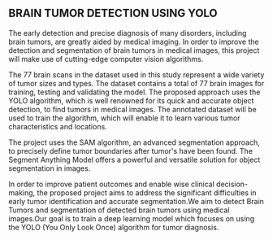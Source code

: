## BRAIN TUMOR DETECTION USING YOLO

The early detection and precise diagnosis of many disorders, including brain tumors, are greatly aided by medical imaging. In order to improve the detection and segmentation of brain tumors in medical images, this project will make use of cutting-edge computer vision algorithms. 

The 77 brain scans in the dataset used in this study represent a wide variety of tumor sizes and types.
The dataset contains a total of 77 brain images for training, testing and validating the model. The proposed approach uses the YOLO algorithm, which is well renowned for its quick and accurate object detection, to find tumors in medical images. The annotated dataset will be used to train the algorithm, which will enable it to learn various tumor characteristics and locations.


The project uses the SAM algorithm, an advanced segmentation approach, to precisely define tumor boundaries after tumor's have been found. The Segment Anything Model offers a powerful and versatile solution for object segmentation in images.


In order to improve patient outcomes and enable wise clinical decision-making, the proposed project aims to address the significant difficulties in early tumor identification and accurate segmentation.We aim to detect Brain Tumors and segmentation of detected brain tumors using medical images.Our goal is to train a deep learning model which focuses on using the YOLO (You Only Look Once) algorithm for tumor diagnosis. 
